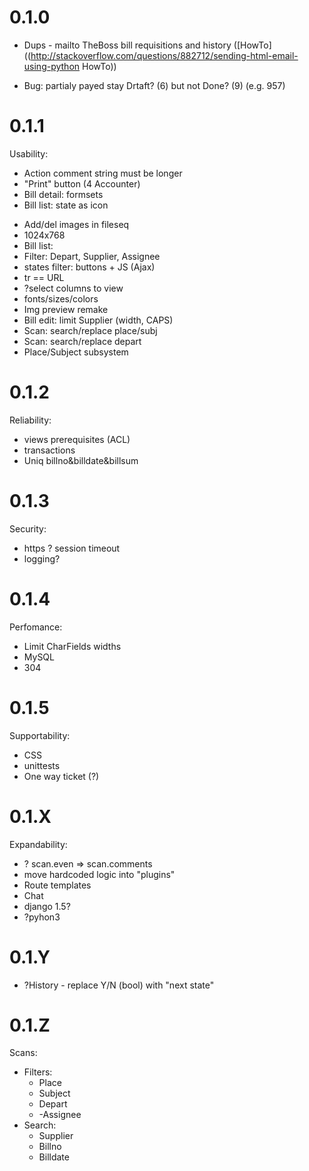 # 0.1.0
* Dups - mailto TheBoss bill requisitions and history ([HowTo]((http://stackoverflow.com/questions/882712/sending-html-email-using-python HowTo))
- Bug: partialy payed stay Drtaft? (6) but not Done? (9) (e.g. 957)

# 0.1.1

Usability:

+ Action comment string must be longer
+ "Print" button (4 Accounter)
+ Bill detail: formsets
+ Bill list: state as icon
* Add/del images in fileseq
* 1024x768
* Bill list:
 * Filter: Depart, Supplier, Assignee
 * states filter: buttons + JS (Ajax)
 * tr == URL
 * ?select columns to view
* fonts/sizes/colors
* Img preview remake
* Bill edit: limit Supplier (width, CAPS)
* Scan: search/replace place/subj
* Scan: search/replace depart
* Place/Subject subsystem

# 0.1.2

Reliability:

* views prerequisites (ACL)
* transactions
* Uniq billno&billdate&billsum

# 0.1.3

Security:

* https
? session timeout
* logging?

# 0.1.4

Perfomance:

* Limit CharFields widths
* MySQL
* 304

# 0.1.5

Supportability:

* CSS
* unittests
* One way ticket (?)

# 0.1.X

Expandability:

* ? scan.even => scan.comments
* move hardcoded logic into "plugins"
* Route templates
* Chat
* django 1.5?
* ?pyhon3

# 0.1.Y

* ?History - replace Y/N (bool) with "next state"

# 0.1.Z

Scans:

* Filters:
	* Place
	* Subject
	* Depart
	* -Assignee
* Search:
	* Supplier
	* Billno
	* Billdate

